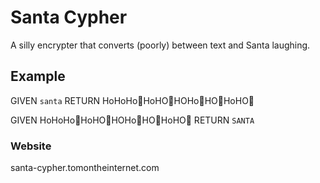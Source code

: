 # Santa Cypher

A silly encrypter that converts (poorly) between text and Santa laughing.

## Example

GIVEN `santa`
RETURN HoHoHo🎅HoHO🎅HOHo🎅HO🎅HoHO🎅

GIVEN HoHoHo🎅HoHO🎅HOHo🎅HO🎅HoHO🎅
RETURN `SANTA`

### Website

santa-cypher.tomontheinternet.com
